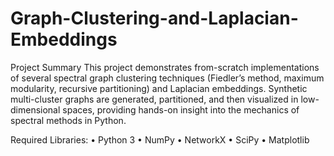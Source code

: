 # Graph-Clustering-and-Laplacian-Embeddings

Project Summary
This project demonstrates from-scratch implementations of several spectral graph clustering techniques (Fiedler’s method, maximum modularity, recursive partitioning) and Laplacian embeddings. Synthetic multi-cluster graphs are generated, partitioned, and then visualized in low-dimensional spaces, providing hands-on insight into the mechanics of spectral methods in Python.

Required Libraries:
	•	Python 3
	•	NumPy
	•	NetworkX
	•	SciPy
	•	Matplotlib
